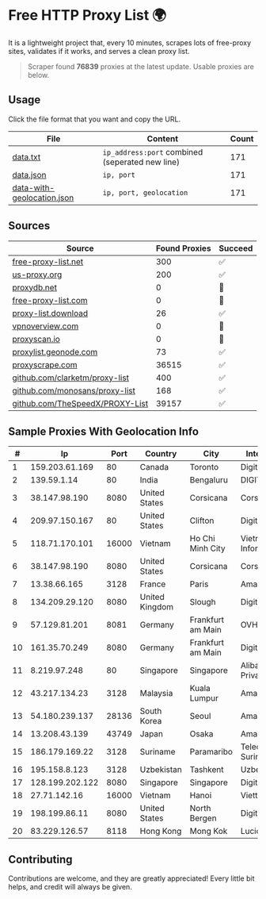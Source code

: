 
# Free HTTP Proxy List 🌍

It is a lightweight project that, every 10 minutes, scrapes lots of free-proxy sites, validates if it works, and serves a clean proxy list.


> Scraper found **76839** proxies at the latest update. Usable proxies are below.

## Usage

Click the file format that you want and copy the URL.


|File|Content|Count|
|----|-------|-----|
|[data.txt](https://raw.githubusercontent.com/themiralay/Proxy-List-World/master/data.txt)|`ip_address:port` combined (seperated new line)|171|
|[data.json](https://raw.githubusercontent.com/themiralay/Proxy-List-World/master/data.json)|`ip, port`|171|
|[data-with-geolocation.json](https://raw.githubusercontent.com/themiralay/Proxy-List-World/master/data-with-geolocation.json)|`ip, port, geolocation`|171|

## Sources

|Source|Found Proxies|Succeed|
|------|-------------|-------|
|[free-proxy-list.net](https://free-proxy-list.net)|300|✅|
|[us-proxy.org](https://www.us-proxy.org)|200|✅|
|[proxydb.net](http://proxydb.net)|0|🚫|
|[free-proxy-list.com](https://free-proxy-list.com/?page=&port=&type%5B%5D=http&type%5B%5D=https&up_time=0&search=Search)|0|🚫|
|[proxy-list.download](https://www.proxy-list.download/HTTP)|26|✅|
|[vpnoverview.com](https://vpnoverview.com/privacy/anonymous-browsing/free-proxy-servers)|0|🚫|
|[proxyscan.io](https://www.proxyscan.io)|0|🚫|
|[proxylist.geonode.com](https://proxylist.geonode.com/api/proxy-list?limit=300&page=1&sort_by=lastChecked&sort_type=desc&protocols=http,https)|73|✅|
|[proxyscrape.com](https://api.proxyscrape.com/v2/?request=displayproxies&protocol=http&timeout=10000&country=all&ssl=all&anonymity=all)|36515|✅|
|[github.com/clarketm/proxy-list](https://raw.githubusercontent.com/clarketm/proxy-list/master/proxy-list-raw.txt)|400|✅|
|[github.com/monosans/proxy-list](https://raw.githubusercontent.com/monosans/proxy-list/main/proxies/http.txt)|168|✅|
|[github.com/TheSpeedX/PROXY-List](https://raw.githubusercontent.com/TheSpeedX/PROXY-List/master/http.txt)|39157|✅|


## Sample Proxies With Geolocation Info

|#|Ip|Port|Country|City|Internet Service Provider|
|-|--|----|-------|----|-------------------------|
|1|159.203.61.169|80|Canada|Toronto|DigitalOcean, LLC|
|2|139.59.1.14|80|India|Bengaluru|DIGITALOCEAN|
|3|38.147.98.190|8080|United States|Corsicana|Corsicana ISD|
|4|209.97.150.167|80|United States|Clifton|DigitalOcean, LLC|
|5|118.71.170.101|16000|Vietnam|Ho Chi Minh City|Vietnam Internet Network Information Center|
|6|38.147.98.190|8080|United States|Corsicana|Corsicana ISD|
|7|13.38.66.165|3128|France|Paris|Amazon Technologies Inc.|
|8|134.209.29.120|8080|United Kingdom|Slough|DigitalOcean, LLC|
|9|57.129.81.201|8081|Germany|Frankfurt am Main|OVH SAS|
|10|161.35.70.249|8080|Germany|Frankfurt am Main|DigitalOcean, LLC|
|11|8.219.97.248|80|Singapore|Singapore|Alibaba Cloud (Singapore) Private Limited|
|12|43.217.134.23|3128|Malaysia|Kuala Lumpur|Amazon.com, Inc.|
|13|54.180.239.137|28136|South Korea|Seoul|Amazon Technologies Inc.|
|14|13.208.43.139|43749|Japan|Osaka|Amazon Technologies Inc.|
|15|186.179.169.22|3128|Suriname|Paramaribo|Telecommunicationcompany Suriname - TeleSur|
|16|195.158.8.123|3128|Uzbekistan|Tashkent|Uzbektelecom JSC|
|17|128.199.202.122|8080|Singapore|Singapore|DigitalOcean, LLC|
|18|27.71.142.16|16000|Vietnam|Hanoi|Viettel Group|
|19|198.199.86.11|8080|United States|North Bergen|DigitalOcean, LLC|
|20|83.229.126.57|8118|Hong Kong|Mong Kok|Lucidacloud Limited|



## Contributing

Contributions are welcome, and they are greatly appreciated! Every
little bit helps, and credit will always be given.

